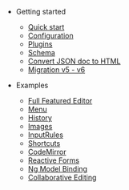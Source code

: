 - Getting started

  - [Quick start](quickstart.md)
  - [Configuration](configuration.md)
  - [Plugins](plugins.md)
  - [Schema](schema.md)
  - [Convert JSON doc to HTML](doc-html-doc.md)
  - [Migration v5 - v6](migration-5-6.md)

- Examples

  - [Full Featured Editor](full-featured-editor.md)
  - [Menu](menu.md)
  - [History](history.md)
  - [Images](images.md)
  - [InputRules](input-rules.md)
  - [Shortcuts](shortcuts.md)
  - [CodeMirror](codemirror.md)
  - [Reactive Forms](reactive-forms.md)
  - [Ng Model Binding](ng-model.md)
  - [Collaborative Editing](collab.md)

